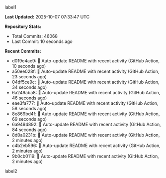 
label1 
<!-- ACTIVITY_START -->
**Last Updated:** 2025-10-07 07:33:47 UTC

**Repository Stats:**
- Total Commits: 46068
- Last Commit: 10 seconds ago

**Recent Commits:**
- d019e4ae9: 🤖 Auto-update README with recent activity (GitHub Action, 10 seconds ago)
- a50ee028f: 🤖 Auto-update README with recent activity (GitHub Action, 23 seconds ago)
- 04df5ce9c: 🤖 Auto-update README with recent activity (GitHub Action, 34 seconds ago)
- 6a249aba8: 🤖 Auto-update README with recent activity (GitHub Action, 46 seconds ago)
- eae3fa777: 🤖 Auto-update README with recent activity (GitHub Action, 58 seconds ago)
- 8e869bd4f: 🤖 Auto-update README with recent activity (GitHub Action, 69 seconds ago)
- 6a9494892: 🤖 Auto-update README with recent activity (GitHub Action, 84 seconds ago)
- 8d0a0231b: 🤖 Auto-update README with recent activity (GitHub Action, 2 minutes ago)
- c4b2eb596: 🤖 Auto-update README with recent activity (GitHub Action, 2 minutes ago)
- 9b0cb0119: 🤖 Auto-update README with recent activity (GitHub Action, 2 minutes ago)
<!-- ACTIVITY_END -->

label2
